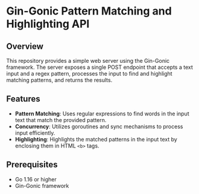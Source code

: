 # Gin-Gonic Pattern Matching and Highlighting API

## Overview

This repository provides a simple web server using the Gin-Gonic framework. The server exposes a single POST endpoint that accepts a text input and a regex pattern, processes the input to find and highlight matching patterns, and returns the results.

## Features

- **Pattern Matching**: Uses regular expressions to find words in the input text that match the provided pattern.
- **Concurrency**: Utilizes goroutines and sync mechanisms to process input efficiently.
- **Highlighting**: Highlights the matched patterns in the input text by enclosing them in HTML `<b>` tags.

## Prerequisites

- Go 1.16 or higher
- Gin-Gonic framework
